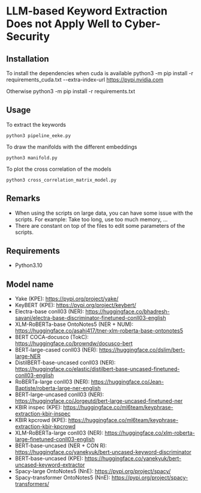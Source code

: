 # LLM-based Keyword Extraction Does not Apply Well to Cyber-Security

## Installation

To install the dependencies when cuda is available
    python3 -m pip install -r requirements_cuda.txt --extra-index-url <https://pypi.nvidia.com>

Otherwise
    python3 -m pip install -r requirements.txt

## Usage

To extract the keywords

    python3 pipeline_eeke.py

To draw the manifolds with the different embeddings

    python3 manifold.py

To plot the cross correlation of the models

    python3 cross_correlation_matrix_model.py

## Remarks

- When using the scripts on large data, you can have some issue with the scripts. For example: Take too long, use too much memory, ...
- There are constant on top of the files to edit some parameters of the scripts.

## Requirements

- Python3.10

## Model name

- Yake (KPE): <https://pypi.org/project/yake/>
- KeyBERT (KPE): <https://pypi.org/project/keybert/>
- Electra-base conll03 (NER): <https://huggingface.co/bhadresh-savani/electra-base-discriminator-finetuned-conll03-english>
- XLM-RoBERTa-base OntoNotes5 (NER + NUM): <https://huggingface.co/asahi417/tner-xlm-roberta-base-ontonotes5>
- BERT COCA-docusco (TokC): <https://huggingface.co/browndw/docusco-bert>
- BERT-large-cased conll03 (NER): <https://huggingface.co/dslim/bert-large-NER>
- DistilBERT-base-uncased conll03 (NER): <https://huggingface.co/elastic/distilbert-base-uncased-finetuned-conll03-english>
- RoBERTa-large conll03 (NER): <https://huggingface.co/Jean-Baptiste/roberta-large-ner-english>
- BERT-large-uncased conll03 (NER): <https://huggingface.co/Jorgeutd/bert-large-uncased-finetuned-ner>
- KBIR inspec (KPE): <https://huggingface.co/ml6team/keyphrase-extraction-kbir-inspec>
- KBIR kpcrowd (KPE): <https://huggingface.co/ml6team/keyphrase-extraction-kbir-kpcrowd>
- XLM-RoBERTa-large conll03 (NER): <https://huggingface.co/xlm-roberta-large-finetuned-conll03-english>
- BERT-base-uncased (NER + CON R): <https://huggingface.co/yanekyuk/bert-uncased-keyword-discriminator>
- BERT-base-uncased (KPE): <https://huggingface.co/yanekyuk/bert-uncased-keyword-extractor>
- Spacy-large OntoNotes5 (NnE): <https://pypi.org/project/spacy/>
- Spacy-transformer OntoNotes5 (NnE): <https://pypi.org/project/spacy-transformers/>
